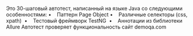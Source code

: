 Это 30-шаговый автотест, написанный на языке Java cо следующими особенностями:
•    Паттерн Page Object
•    Различные селекторы (css, xpath) 
•    Тестовый фреймворк TestNG 
•    Аннотации из библиотеки Allure
Автотест проверяет функциональность сайт demoqa.com
